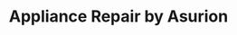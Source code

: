 ---
title: "Appliance Repair by Asurion"
url: /falls-church/appliance-repair-by-asurion/
shop: Haushaltsgeräte
---